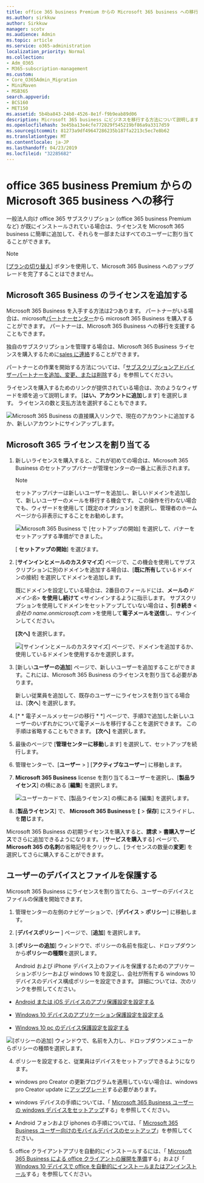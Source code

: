 ```yaml
---
title: office 365 business Premium からの Microsoft 365 business への移行
ms.author: sirkkuw
author: Sirkkuw
manager: scotv
ms.audience: Admin
ms.topic: article
ms.service: o365-administration
localization_priority: Normal
ms.collection:
- Adm_O365
- M365-subscription-management
ms.custom:
- Core_O365Admin_Migration
- MiniMaven
- MSB365
search.appverid:
- BCS160
- MET150
ms.assetid: 5b4ba843-24b8-4526-8e1f-f9b9eab89d06
description: Microsoft 365 business にビジネスを移行する方法について説明します。
ms.openlocfilehash: 3e45ba13e4cfe772829f545219bf86a9a3317d59
ms.sourcegitcommit: 81273a9df49647286235b187fa2213c5ec7e8b62
ms.translationtype: MT
ms.contentlocale: ja-JP
ms.lasthandoff: 04/23/2019
ms.locfileid: "32285682"
---
```

# <a name="migrate-to-microsoft-365-business-from-office-365-business-premium"></a>office 365 business Premium からの Microsoft 365 business への移行

一般法人向け office 365 サブスクリプション (office 365 business Premium など) が既にインストールされている場合は、ライセンスを Microsoft 365 business に簡単に追加して、それらを一部またはすべてのユーザーに割り当てることができます。
  
> [!NOTE]
> [[プランの切り替え](https://support.office.com/article/73318661-8f33-478b-bcc7-fb8d69dbb22a?.aspx#switchbutton)] ボタンを使用して、Microsoft 365 Business へのアップグレードを完了することはできません。 
  
## <a name="add-microsoft-365-business-licenses"></a>Microsoft 365 Business のライセンスを追加する

Microsoft 365 Business を入手する方法は2つあります。 パートナーがいる場合は、microsoft[パートナーセンター](get-microsoft-365-business.md)から microsoft 365 Business を購入することができます。 パートナーは、Microsoft 365 Business への移行を支援することもできます。
  
独自のサブスクリプションを管理する場合は、Microsoft 365 Business ライセンスを購入するために[sales に連絡](https://www.microsoft.com/microsoft-365/business)することができます。 
  
パートナーとの作業を開始する方法については、「[サブスクリプションアドバイザーパートナーを追加、変更、または削除](https://support.office.com/article/f86e8177-936e-491e-9024-44dea2b296ff)する」を参照してください。 
  
ライセンスを購入するためのリンクが提供されている場合は、次のようなウィザードを順を追って説明します。 [**はい、アカウントに追加**します] を選択します。 ライセンスの数と支払方法を選択することもできます。
  
![Microsoft 365 Business の直接購入リンクで、現在のアカウントに追加するか、新しいアカウントにサインアップします。](media/8bc54fd1-9cab-44d5-af91-c471e89aea46.png)
  
## <a name="assign-microsoft-365-licenses"></a>Microsoft 365 ライセンスを割り当てる

1. 新しいライセンスを購入すると、これが初めての場合は、Microsoft 365 Business のセットアップバナーが管理センターの一番上に表示されます。
    
    > [!NOTE]
    > セットアップバナーは新しいユーザーを追加し、新しいドメインを追加して、新しいユーザーのメールを移行する機会です。 この操作を行わない場合でも、ウィザードを使用して [既定のオプション] を選択し、管理者のホームページから非表示にすることをお勧めします。 
  
   ![Microsoft 365 Business で [セットアップの開始] を選択して、バナーをセットアップする準備ができました。](media/8d3b0d97-7cca-497f-9364-4b00ad670209.png)
  
    [ **セットアップの開始**] を選びます。
    
2. [**サインインとメールのカスタマイズ**] ページで、この機会を使用してサブスクリプションに別のドメインを追加する場合は、[**既に所有し**ているドメインの接続] を選択してドメインを追加します。 
    
    既にドメインを設定している場合は、2番目のフィールドには、**メールの**_ドメイン名_\> **を使用し続けて** \<サインインするように指示します。   サブスクリプションを使用してドメインをセットアップしていない場合は **、引き続き** \<_会社の name.onmicrosoft.com_ \>を使用して**電子メールを送信**し、サインインしてください。  
    
    **[次へ]** を選択します。
    
    ![[サインインとメールのカスタマイズ] ページで、ドメインを追加するか、使用しているドメインを使用するかを選択します。](media/c3f5cfb2-1189-4d2f-803b-c9feb008a7a3.png)
  
3. [新しい**ユーザーの追加**] ページで、新しいユーザーを追加することができます。これには、Microsoft 365 Business のライセンスを割り当てる必要があります。 
    
    新しい従業員を追加して、既存のユーザーにライセンスを割り当てる場合は、[**次へ**] を選択します。
    
4. [* * 電子メールメッセージの移行 * *] ページで、手順3で追加した新しいユーザーのいずれかについて電子メールを移行することを選択できます。 この手順は省略することもできます。 **[次へ]** を選択します。
    
5. 最後のページで [**管理センターに移動**します] を選択して、セットアップを続行します。
    
6. 管理センターで、[**ユーザー** \> ] [**アクティブなユーザー**] に移動します。
    
7. **Microsoft 365 Business** license を割り当てるユーザーを選択し、[**製品ライセンス**] の横にある [**編集**] を選択します。
    
    ![ユーザーカードで、[製品ライセンス] の横にある [編集] を選択します。](media/be0fe2d8-7ff8-447c-88f6-d212ed78451c.png)
  
8. [**製品ライセンス**] で、 **Microsoft 365 Business**を **[** \> **保存**] にスライドし、を**閉じ**ます。
    
Microsoft 365 Business の初期ライセンスを購入すると、**請求** \> **書購入サービス**でさらに追加できるようになります。 [**サービスを購入**する] ページで、 **Microsoft 365 の名刺**の省略記号をクリックし、[ライセンスの数量の**変更**] を選択してさらに購入することができます。 
  
## <a name="protect-user-devices-and-files"></a>ユーザーのデバイスとファイルを保護する

Microsoft 365 Business にライセンスを割り当てたら、ユーザーのデバイスとファイルの保護を開始できます。
  
1. 管理センターの左側のナビゲーションで、[**デバイス** \> **ポリシー**] に移動します。
    
2. [**デバイスポリシー** ] ページで、[**追加**] を選択します。
    
3. [**ポリシーの追加**] ウィンドウで、ポリシーの名前を指定し、ドロップダウンから**ポリシーの種類**を選択します。 
    
    Android および iPhone デバイス上のファイルを保護するためのアプリケーションポリシーおよび windows 10 を設定し、会社が所有する windows 10 デバイスのデバイス構成ポリシーを設定できます。 詳細については、次のリンクを参照してください。
    
  - [Android または iOS デバイスのアプリ保護設定を設定する](app-protection-settings-for-android-and-ios.md)
    
  - [Windows 10 デバイスのアプリケーション保護設定を設定する](protection-settings-for-windows-10-devices.md)
    
  - [Windows 10 pc のデバイス保護設定を設定する](protection-settings-for-windows-10-pcs.md)
    
   ![[ポリシーの追加] ウィンドウで、名前を入力し、ドロップダウンメニューからポリシーの種類を選択します。](media/76ef37e4-1d18-4f34-8a0f-391ab1d0ae2b.png)
  
4. ポリシーを設定すると、従業員はデバイスをセットアップできるようになります。
    
  - windows pro Creator の更新プログラムを適用していない場合は、windows pro Creator update に[アップグレード](upgrade-to-windows-pro-creators-update.md)する必要があります。
    
  - windows デバイスの手順については、「 [Microsoft 365 Business ユーザーの windows デバイスをセットアップ](set-up-windows-devices.md)する」を参照してください。 
    
  - Android フォンおよび iphones の手順については、「 [Microsoft 365 Business ユーザー向けのモバイルデバイスのセットアップ](set-up-mobile-devices.md)」を参照してください。 
    
5. office クライアントアプリを自動的にインストールするには、「 [Microsoft 365 Business による office クライアントの展開を準備](prepare-for-office-client-deployment.md)する」および「 [Windows 10 デバイスで office を自動的にインストールまたはアンインストール](auto-install-or-uninstall-office.md)する」を参照してください。
    


